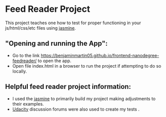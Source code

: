 Feed Reader Project
===============================

This project teaches one how to test for proper functioning in your js/html/css/etc files using [jasmine](https://jasmine.github.io/2.0/introduction.html).

## "Opening and running the App":
* Go to the link https://benjaminmartin05.github.io/frontend-nanodegree-feedreader/ to open the app.
* Open file index.html in a browser to run the project if attempting to do so locally.
## Helpful feed reader project information:
* I used the [jasmine](https://jasmine.github.io/2.0/introduction.html) to primarily build my project making adjustments to their examples.
* [Udacity](http://udacity.com/) discussion forums were also used to create my tests .
